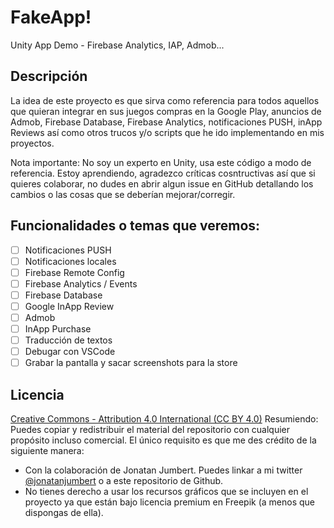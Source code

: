 # FakeApp!
Unity App Demo - Firebase Analytics, IAP, Admob...

## Descripción
La idea de este proyecto es que sirva como referencia para todos aquellos que quieran integrar en sus juegos compras en la Google Play, anuncios de Admob, Firebase Database, Firebase Analytics, notificaciones PUSH, inApp Reviews así como otros trucos y/o scripts que he ido implementando en mis proyectos.

Nota importante: No soy un experto en Unity, usa este código a modo de referencia. Estoy aprendiendo, agradezco críticas cosntructivas así que si quieres colaborar, no dudes en abrir algun issue en GitHub detallando los cambios o las cosas que se deberían mejorar/corregir.

## Funcionalidades o temas que veremos:
- [ ] Notificaciones PUSH
- [ ] Notificaciones locales
- [ ] Firebase Remote Config
- [ ] Firebase Analytics / Events
- [ ] Firebase Database
- [ ] Google InApp Review
- [ ] Admob
- [ ] InApp Purchase
- [ ] Traducción de textos
- [ ] Debugar con VSCode
- [ ] Grabar la pantalla y sacar screenshots para la store

## Licencia
[Creative Commons - Attribution 4.0 International (CC BY 4.0)](https://creativecommons.org/licenses/by/4.0/)
Resumiendo: Puedes copiar y redistribuir el material del repositorio con cualquier propósito incluso comercial. El único requisito es que me des crédito de la siguiente manera:

- Con la colaboración de Jonatan Jumbert. Puedes linkar a mi twitter [@jonatanjumbert](https://jonatanjumbert.com) o a este repositorio de Github.
- No tienes derecho a usar los recursos gráficos que se incluyen en el proyecto ya que están bajo licencia premium en Freepik (a menos que dispongas de ella).